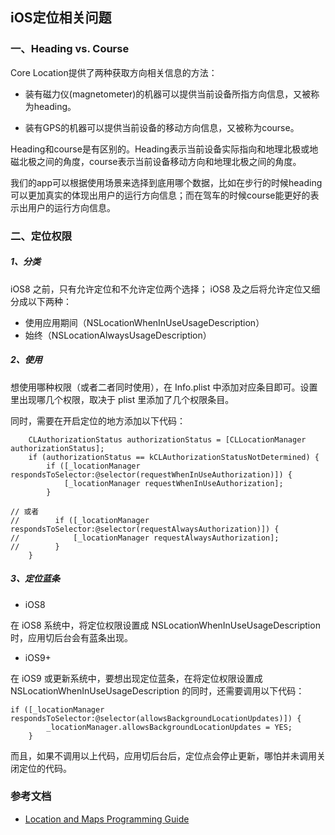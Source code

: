## iOS定位相关问题

### 一、Heading vs. Course

Core Location提供了两种获取方向相关信息的方法：

* 装有磁力仪(magnetometer)的机器可以提供当前设备所指方向信息，又被称为heading。

* 装有GPS的机器可以提供当前设备的移动方向信息，又被称为course。

Heading和course是有区别的。Heading表示当前设备实际指向和地理北极或地磁北极之间的角度，course表示当前设备移动方向和地理北极之间的角度。

我们的app可以根据使用场景来选择到底用哪个数据，比如在步行的时候heading可以更加真实的体现出用户的运行方向信息；而在驾车的时候course能更好的表示出用户的运行方向信息。

### 二、定位权限

##### 1、分类

iOS8 之前，只有允许定位和不允许定位两个选择； iOS8 及之后将允许定位又细分成以下两种：

* 使用应用期间（NSLocationWhenInUseUsageDescription）
* 始终（NSLocationAlwaysUsageDescription）

##### 2、使用

想使用哪种权限（或者二者同时使用），在 Info.plist 中添加对应条目即可。设置里出现哪几个权限，取决于 plist 里添加了几个权限条目。

同时，需要在开启定位的地方添加以下代码：

```
    CLAuthorizationStatus authorizationStatus = [CLLocationManager authorizationStatus];
    if (authorizationStatus == kCLAuthorizationStatusNotDetermined) {
        if ([_locationManager respondsToSelector:@selector(requestWhenInUseAuthorization)]) {
            [_locationManager requestWhenInUseAuthorization];
        }
        
// 或者
//        if ([_locationManager respondsToSelector:@selector(requestAlwaysAuthorization)]) {
//            [_locationManager requestAlwaysAuthorization];
//        }
    }
```

##### 3、定位蓝条

* iOS8
 
在 iOS8 系统中，将定位权限设置成 NSLocationWhenInUseUsageDescription 时，应用切后台会有蓝条出现。

* iOS9+
 
在 iOS9 或更新系统中，要想出现定位蓝条，在将定位权限设置成 NSLocationWhenInUseUsageDescription 的同时，还需要调用以下代码：

```
if ([_locationManager respondsToSelector:@selector(allowsBackgroundLocationUpdates)]) {
        _locationManager.allowsBackgroundLocationUpdates = YES;
    }
```

而且，如果不调用以上代码，应用切后台后，定位点会停止更新，哪怕并未调用关闭定位的代码。


### 参考文档

* [Location and Maps Programming Guide](https://developer.apple.com/library/ios/documentation/UserExperience/Conceptual/LocationAwarenessPG/GettingHeadings/GettingHeadings.html)
